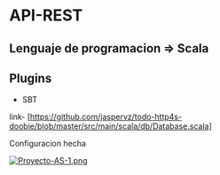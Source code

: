 # API-REST
## Lenguaje de programacion => Scala
## Plugins
* SBT

link- [https://github.com/jaspervz/todo-http4s-doobie/blob/master/src/main/scala/db/Database.scala]



Configuracion hecha



[![Proyecto-AS-1.png](https://i.postimg.cc/zXLMyhfC/Proyecto-AS-1.png)](https://postimg.cc/F74Gq73z)



